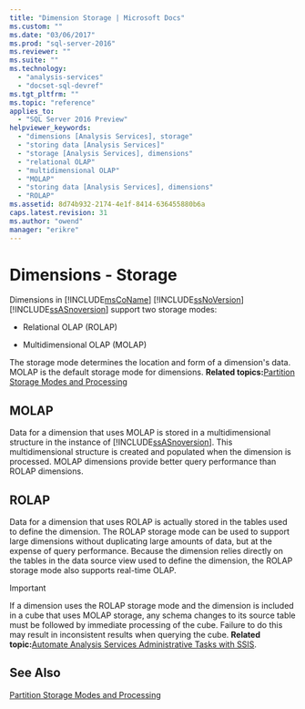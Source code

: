 ```yaml
---
title: "Dimension Storage | Microsoft Docs"
ms.custom: ""
ms.date: "03/06/2017"
ms.prod: "sql-server-2016"
ms.reviewer: ""
ms.suite: ""
ms.technology: 
  - "analysis-services"
  - "docset-sql-devref"
ms.tgt_pltfrm: ""
ms.topic: "reference"
applies_to: 
  - "SQL Server 2016 Preview"
helpviewer_keywords: 
  - "dimensions [Analysis Services], storage"
  - "storing data [Analysis Services]"
  - "storage [Analysis Services], dimensions"
  - "relational OLAP"
  - "multidimensional OLAP"
  - "MOLAP"
  - "storing data [Analysis Services], dimensions"
  - "ROLAP"
ms.assetid: 8d74b932-2174-4e1f-8414-636455880b6a
caps.latest.revision: 31
ms.author: "owend"
manager: "erikre"
---
```

# Dimensions - Storage
  Dimensions in [!INCLUDE[msCoName](../../advanced-analytics/r-services/tutorials/includes/msconame-md.md)] [!INCLUDE[ssNoVersion](../../advanced-analytics/r-services/includes/ssnoversion-md.md)] [!INCLUDE[ssASnoversion](../../analysis-services/includes/ssasnoversion-md.md)] support two storage modes:  
  
-   Relational OLAP (ROLAP)  
  
-   Multidimensional OLAP (MOLAP)  
  
 The storage mode determines the location and form of a dimension's data. MOLAP is the default storage mode for dimensions. **Related topics:**[Partition Storage Modes and Processing](../Topic/Partition%20Storage%20Modes%20and%20Processing.md)  
  
## MOLAP  
 Data for a dimension that uses MOLAP is stored in a multidimensional structure in the instance of [!INCLUDE[ssASnoversion](../../analysis-services/includes/ssasnoversion-md.md)]. This multidimensional structure is created and populated when the dimension is processed. MOLAP dimensions provide better query performance than ROLAP dimensions.  
  
## ROLAP  
 Data for a dimension that uses ROLAP is actually stored in the tables used to define the dimension. The ROLAP storage mode can be used to support large dimensions without duplicating large amounts of data, but at the expense of query performance. Because the dimension relies directly on the tables in the data source view used to define the dimension, the ROLAP storage mode also supports real-time OLAP.  
  
> [!IMPORTANT]  
>  If a dimension uses the ROLAP storage mode and the dimension is included in a cube that uses MOLAP storage, any schema changes to its source table must be followed by immediate processing of the cube. Failure to do this may result in inconsistent results when querying the cube. **Related topic:**[Automate Analysis Services Administrative Tasks with SSIS](../../analysis-services/instances/automate-analysis-services-administrative-tasks-with-ssis.md).  
  
## See Also  
 [Partition Storage Modes and Processing](../Topic/Partition%20Storage%20Modes%20and%20Processing.md)  
  
  